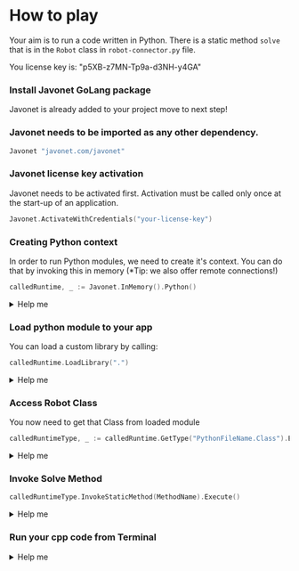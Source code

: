 # How to play

Your aim is to run a code written in Python.
There is a static method `solve` that is in the `Robot` class in `robot-connector.py` file.

You license key is: "p5XB-z7MN-Tp9a-d3NH-y4GA"

### Install Javonet GoLang package

Javonet is already added to your project move to next step!

### Javonet needs to be imported as any other dependency.
```go
Javonet "javonet.com/javonet"
```

### Javonet license key activation
Javonet needs to be activated first. Activation must be called only once at the start-up of an application.

```go
Javonet.ActivateWithCredentials("your-license-key")
```

### Creating Python context
In order to run Python modules, we need to create it's context.
You can do that by invoking this in memory (*Tip: we also offer remote connections!)

```go
calledRuntime, _ := Javonet.InMemory().Python()
```

<details>
  <summary>Help me</summary>
  
  ### Code
  ```go
  calledRuntime, _ := Javonet.InMemory().Python()
  ```
</details>

### Load python module to your app
You can load a custom library by calling:
  ```go
  calledRuntime.LoadLibrary(".")
  ```

<details>
  <summary>Help me</summary>
  
  ### Code
  ```go
  calledRuntime.LoadLibrary(".")
  ```
</details>

### Access Robot Class
You now need to get that Class from loaded module
  ```go
  calledRuntimeType, _ := calledRuntime.GetType("PythonFileName.Class").Execute()
  ```
<details>
  <summary>Help me</summary>
  
  ### Code
  ```go
  calledRuntimeType, _ := calledRuntime.GetType("robot-connector.Robot").Execute()
  ```
</details>

### Invoke Solve Method

  ```cpp
  calledRuntimeType.InvokeStaticMethod(MethodName).Execute()
  ```
<details>
  <summary>Help me</summary>
  
  ### Code
  ```cpp
  calledRuntimeType.InvokeStaticMethod("solve").Execute()
  ```
</details>

### Run your cpp code from Terminal


<details>
  <summary>Help me</summary>
  
  ### Code
  ```bash
  go get
  go run ./main.go - runs an app
  ```
</details>